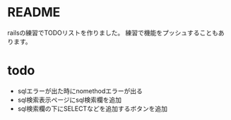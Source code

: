 # README

railsの練習でTODOリストを作りました。
練習で機能をプッシュすることもあります。

# todo

* sqlエラーが出た時にnomethodエラーが出る
* sql検索表示ページにsql検索欄を追加
* sql検索欄の下にSELECTなどを追加するボタンを追加
